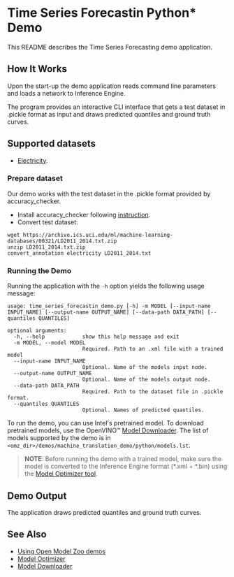 # Time Series Forecastin Python\* Demo

This README describes the Time Series Forecasting demo application.

## How It Works

Upon the start-up the demo application reads command line parameters and loads a network to Inference Engine.

The program provides an interactive CLI interface that gets a test dataset in .pickle format as input and draws predicted quantiles and ground truth curves.

## Supported datasets

* [Electricity](https://archive.ics.uci.edu/ml/machine-learning-databases/00321/LD2011_2014.txt.zip).

### Prepare dataset

Our demo works with the test dataset in the .pickle format provided by accuracy_checker.

* Install accuracy_checker following [instruction](https://github.com/openvinotoolkit/open_model_zoo/blob/master/tools/accuracy_checker/README.md).
* Convert test dataset:
```
wget https://archive.ics.uci.edu/ml/machine-learning-databases/00321/LD2011_2014.txt.zip
unzip LD2011_2014.txt.zip
convert_annotation electricity LD2011_2014.txt
```

### Running the Demo

Running the application with the `-h` option yields the following usage message:

```
usage: time_series_forecastin_demo.py [-h] -m MODEL [--input-name INPUT_NAME] [--output-name OUTPUT_NAME] [--data-path DATA_PATH] [--quantiles QUANTILES]

optional arguments:
  -h, --help            show this help message and exit
  -m MODEL, --model MODEL
                        Required. Path to an .xml file with a trained model
  --input-name INPUT_NAME
                        Optional. Name of the models input node.
  --output-name OUTPUT_NAME
                        Optional. Name of the models output node.
  --data-path DATA_PATH
                        Required. Path to the dataset file in .pickle format.
  --quantiles QUANTILES
                        Optional. Names of predicted quantiles.
```

To run the demo, you can use Intel's pretrained model. To download pretrained models, use the OpenVINO&trade; [Model Downloader](../../../tools/downloader/README.md). The list of models supported by the demo is in `<omz_dir>/demos/machine_translation_demo/python/models.lst`.

> **NOTE**: Before running the demo with a trained model, make sure the model is converted to the Inference Engine format (\*.xml + \*.bin) using the [Model Optimizer tool](https://docs.openvinotoolkit.org/latest/_docs_MO_DG_Deep_Learning_Model_Optimizer_DevGuide.html).


## Demo Output

The application draws predicted quantiles and ground truth curves.


## See Also

* [Using Open Model Zoo demos](../../README.md)
* [Model Optimizer](https://docs.openvinotoolkit.org/latest/_docs_MO_DG_Deep_Learning_Model_Optimizer_DevGuide.html)
* [Model Downloader](../../../tools/downloader/README.md)
